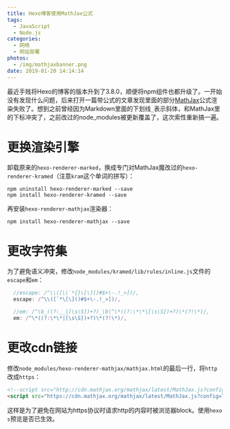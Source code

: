 ```yaml
---
title: Hexo博客使用MathJax公式
tags:
  - JavaScript
  - Node.js
categories:
  - 网络
  - 网站部署
photos:
  - /img/mathjaxbanner.png
date: 2019-01-20 14:14:14
---
```


最近手贱将Hexo的博客的版本升到了3.8.0，顺便将npm组件也都升级了。一开始没有发现什么问题，后来打开一篇带公式的文章发现里面的部分[MathJax](https://www.mathjax.org/)公式渲染失败了。想到之前曾经因为Markdown里面的下划线`_`表示斜体，和MathJax里的下标冲突了，之前改过的node_modules被更新覆盖了，这次索性重新搞一遍。

# 更换渲染引擎
卸载原来的`hexo-renderer-marked`，换成专门对MathJax魔改过的`hexo-renderer-kramed`（注意`kram`这个单词的拼写）：

    npm uninstall hexo-renderer-marked --save
    npm install hexo-renderer-kramed --save

再安装`hexo-renderer-mathjax`渲染器：

    npm install hexo-renderer-mathjax --save

# 更改字符集
为了避免语义冲突，修改`node_modules/kramed/lib/rules/inline.js`文件的`escape`和`em`：
```js
  //escape: /^\\([\\`*{}\[\]()#$+\-.!_>])/,
  escape: /^\\([`*\[\]()#$+\-.!_>])/,
```

```js
  //em: /^\b_((?:__|[\s\S])+?)_\b|^\*((?:\*\*|[\s\S])+?)\*(?!\*)/,
  em: /^\*((?:\*\*|[\s\S])+?)\*(?!\*)/,
```

# 更改cdn链接
修改`node_modules/hexo-renderer-mathjax/mathjax.html`的最后一行，将`http`改成`https`：
```html
<!--script src="http://cdn.mathjax.org/mathjax/latest/MathJax.js?config=TeX-AMS-MML_HTMLorMML"></script-->
<script src="https://cdn.mathjax.org/mathjax/latest/MathJax.js?config=TeX-AMS-MML_HTMLorMML"></script>
```

这样是为了避免在网站为https协议时请求http的内容时被浏览器block。使用`hexo s`预览是否已生效。
